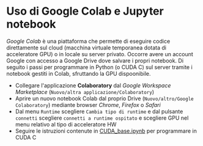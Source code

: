# Uso di Google Colab e Jupyter notebook
_Google Colab_ è una piattaforma che permette di eseguire codice direttamente sul cloud (macchina virtuale temporanea dotata di acceleratore GPU) 
 o in locale su server privato. Occorre avere un account Google con accesso a Google Drive dove salvare i propri notebook. 
 Di seguito i passi per programmare in Python (o CUDA C) sul server tramite i notebook gestiti in Colab, sfruttando la GPU dispoonibile.
 
- Collegare l'applicazione __Colaboratory__ dal _Google Workspace Marketplace_ (`Nuovo/altra applicazione/Colaboratory`)
- Aprire un nuovo notebook Colab dal proprio Drive (`Nuovo/altro/Google Colaboratory`) mediante browser _Chrome_, _Firefox_ o _Safari_ 
- Dal menu `Runtime` scegliere `Cambia tipo di runtime` e dal pulsante `connetti` scegliere `connetti a runtime ospitato` e scegliere GPU 
nel menu relativo al tipo di acceleratore HW
- Seguire le istruzioni contenute in [CUDA_base.ipynb](https://github.com/giulianogrossi/GPUcomputing/blob/master/lab1/CUDA_base.ipynb) per programmare in CUDA C
